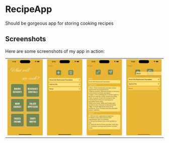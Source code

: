 # RecipeApp
Should be gorgeous app for storing cooking recipes

## Screenshots

Here are some screenshots of my app in action:

<table>
  <tr>
    <td><img src='Screenshots/screenshot1.png' alt='1' width='200'/></td>
    <td><img src='Screenshots/screenshot2.png' alt='2' width='200'/></td>
    <td><img src='Screenshots/screenshot3.png' alt='3' width='200'/></td>
    <td><img src='Screenshots/screenshot4.png' alt='4' width='200'/></td>
  </tr>
</table>
